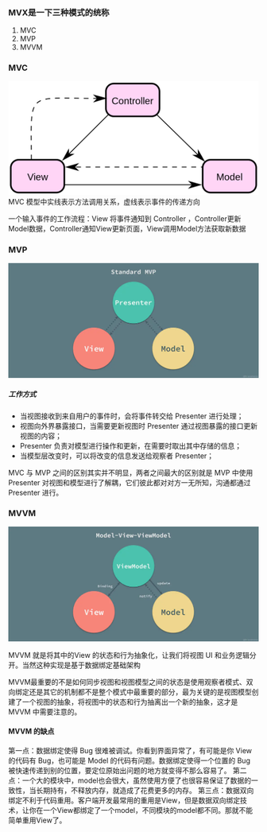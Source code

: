 ### MVX是一下三种模式的统称
1. MVC
2. MVP
3. MVVM

### MVC
![MVC](https://raw.githubusercontent.com/ooftf/Material/master/img/blog1200px-ModelViewControllerDiagram2.svg_.png)
MVC 模型中实线表示方法调用关系，虚线表示事件的传递方向

一个输入事件的工作流程：View 将事件通知到 Controller ，Controller更新Model数据，Controller通知View更新页面，View调用Model方法获取新数据
### MVP
![MVP](https://raw.githubusercontent.com/ooftf/Material/master/img/blogmvp.webp)

##### 工作方式
* 当视图接收到来自用户的事件时，会将事件转交给 Presenter 进行处理；
* 视图向外界暴露接口，当需要更新视图时 Presenter 通过视图暴露的接口更新视图的内容；
* Presenter 负责对模型进行操作和更新，在需要时取出其中存储的信息；
* 当模型层改变时，可以将改变的信息发送给观察者 Presenter；


MVC 与 MVP 之间的区别其实并不明显，两者之间最大的区别就是 MVP 中使用 Presenter 对视图和模型进行了解耦，它们彼此都对对方一无所知，沟通都通过 Presenter 进行。

### MVVM
![MVVM](https://raw.githubusercontent.com/ooftf/Material/master/img/blogmvvm.webp)

MVVM 就是将其中的View 的状态和行为抽象化，让我们将视图 UI 和业务逻辑分开。当然这种实现是基于数据绑定基础架构

MVVM最重要的不是如何同步视图和视图模型之间的状态是使用观察者模式、双向绑定还是其它的机制都不是整个模式中最重要的部分，最为关键的是视图模型创建了一个视图的抽象，将视图中的状态和行为抽离出一个新的抽象，这才是 MVVM 中需要注意的。


#### MVVM 的缺点
第一点：数据绑定使得 Bug 很难被调试。你看到界面异常了，有可能是你 View 的代码有 Bug，也可能是 Model 的代码有问题。数据绑定使得一个位置的 Bug 被快速传递到别的位置，要定位原始出问题的地方就变得不那么容易了。
第二点：一个大的模块中，model也会很大，虽然使用方便了也很容易保证了数据的一致性，当长期持有，不释放内存，就造成了花费更多的内存。
第三点：数据双向绑定不利于代码重用。客户端开发最常用的重用是View，但是数据双向绑定技术，让你在一个View都绑定了一个model，不同模块的model都不同。那就不能简单重用View了。
